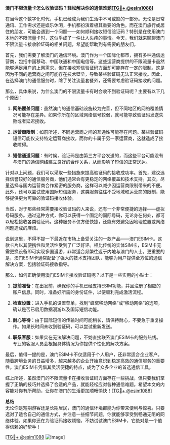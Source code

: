 **澳门不限流量卡怎么收验证码？轻松解决你的通信难题[[TG💪+ @esim1088](https://t.me/s/esim1088)]**

在当今这个数字化时代，手机已经成为我们生活中不可或缺的一部分。无论是日常通讯、工作需求还是娱乐休闲，手机都扮演着极其重要的角色。而在澳门旅行或居住的朋友，可能会遇到一个问题——如何顺利接收短信验证码？特别是在使用澳门本地的不限流量卡时，这似乎成了一件让人头疼的事情。今天，我们就来聊聊澳门不限流量卡接收验证码的相关问题，希望能帮助到有需要的朋友们。

首先，我们需要了解澳门的通信环境。澳门作为一个国际化都市，拥有多种通信运营商，包括中国移动、中国联通和中国电信等。这些运营商提供的不限流量卡虽然能够满足用户的上网需求，但在接收短信验证码方面却可能存在一定的限制。这是因为不同的运营商之间可能存在技术壁垒，导致某些验证码无法正常接收。因此，在选择澳门的通信服务时，除了关注流量套餐外，还需要考虑验证码接收的问题。

那么，具体来说，为什么澳门的不限流量卡有时会收不到验证码呢？主要有以下几个原因：

1. **网络覆盖问题**：虽然澳门的通信基础设施较为完善，但不同地区的网络覆盖情况可能存在差异。如果你所在的区域网络信号较弱，就可能导致验证码发送失败或者延迟接收。
   
2. **运营商限制**：如前所述，不同运营商之间的互通性可能存在问题。某些验证码短信可能仅支持特定运营商接收，而你的卡属于另一家运营商，这就造成了接收障碍。

3. **短信通道问题**：有时候，验证码是由第三方平台发送的，而这些平台可能没有与澳门的通信网络建立良好的合作关系，从而影响了短信的正常送达。

针对以上问题，我们可以采取一些措施来提高验证码的接收成功率。首先，建议选择信誉较好的通信服务商，他们通常会有更稳定的网络覆盖和技术支持。其次，尽量选择与国内运营商合作紧密的服务商，这样可以减少因运营商限制带来的不便。此外，还可以尝试使用国际短信服务，这类服务往往不受地域和运营商的限制，能够提供更为可靠的验证码接收体验。

当然，对于那些经常需要接收验证码的人来说，还有一个非常便捷的选择——虚拟号码服务。通过这种方式，你可以获得一个固定的国际号码，无论身在何处，都可以轻松接收各类验证码。这种服务不仅方便快捷，还能有效避免因地理位置或网络问题造成的麻烦。

说到这里，不得不提一下最近在市场上备受关注的一款产品——澳门ESIM卡。这款卡片以其便携性和灵活性受到了广泛好评。相比传统的实体SIM卡，ESIM卡无需更换设备即可实现多国漫游，非常适合频繁往返于内地与澳门的人士。更重要的是，澳门ESIM卡通常配备了强大的技术支持团队，能够为用户提供全方位的通信解决方案，包括验证码接收指导。

那么，如何正确使用澳门ESIM卡接收验证码呢？以下是一些实用的小贴士：

1. **提前准备**：在出发前，确保你的手机已经支持ESIM功能，并且注册了相应的账户信息。同时，准备好所需的身份证件，以便顺利完成激活流程。

2. **检查设置**：进入手机的设置菜单，找到“蜂窝移动网络”或“移动网络”的选项，确认是否已启用数据漫游以及国际短信功能。

3. **耐心等待**：由于国际短信的传输时间可能稍长，请保持耐心，不要急于重复操作。如果长时间未收到验证码，可以尝试重新发送。

4. **联系客服**：如果实在无法解决问题，不妨直接联系澳门ESIM卡的服务热线。专业的客服人员会根据具体情况为你提供个性化的解决方案。

最后，值得一提的是，澳门ESIM卡不仅适用于个人用户，还非常适合企业客户。随着跨境业务的日益增多，越来越多的企业开始意识到稳定高效的通信服务的重要性。澳门ESIM卡凭借其灵活便捷的特点，成为了众多企业的首选通信工具。

综上所述，虽然澳门的不限流量卡在接收验证码方面存在一些挑战，但只要我们掌握了正确的技巧并选择了合适的产品，就能轻松应对各种通信难题。希望本文的内容能对你有所帮助，让你在澳门的生活更加顺畅愉快！[[TG💪+ @esim1088](https://t.me/s/esim1088)]

**总结**  
无论你是短期游客还是长期居民，澳门的通信环境都能为你带来便利与惊喜。只要选对了适合自己的通信方式，并注意一些细节问题，你就能够享受到畅通无阻的网络体验。如果你还在为验证码接收烦恼，不妨试试澳门ESIM卡，它绝对是一个值得信赖的好帮手！

[[TG💪+ @esim1088](https://t.me/s/esim1088) ![Image](https://i.postimg.cc/4NQfJmqS/Snipaste-2025-05-13-00-14-12.png)]